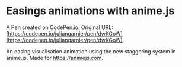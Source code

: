 # Easings animations with anime.js

A Pen created on CodePen.io. Original URL: [https://codepen.io/juliangarnier/pen/dwKGoW](https://codepen.io/juliangarnier/pen/dwKGoW).

An easing visualisation animation using the new staggering system in anime.js. Made for https://animejs.com.
